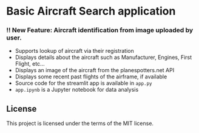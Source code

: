 # Basic Aircraft Search application

### !! New Feature: Aircraft identification from image uploaded by user.

- Supports lookup of aircraft via their registration
- Displays details about the aircraft such as Manufacturer, Engines, First Flight, etc...
- Displays an image of the aircraft from the planespotters.net API
- Displays some recent past flights of the airframe, if available
- Source code for the streamlit app is available in `app.py`
- `app.ipynb` is a Jupyter notebook for data analysis

## License

This project is licensed under the terms of the MIT license.
